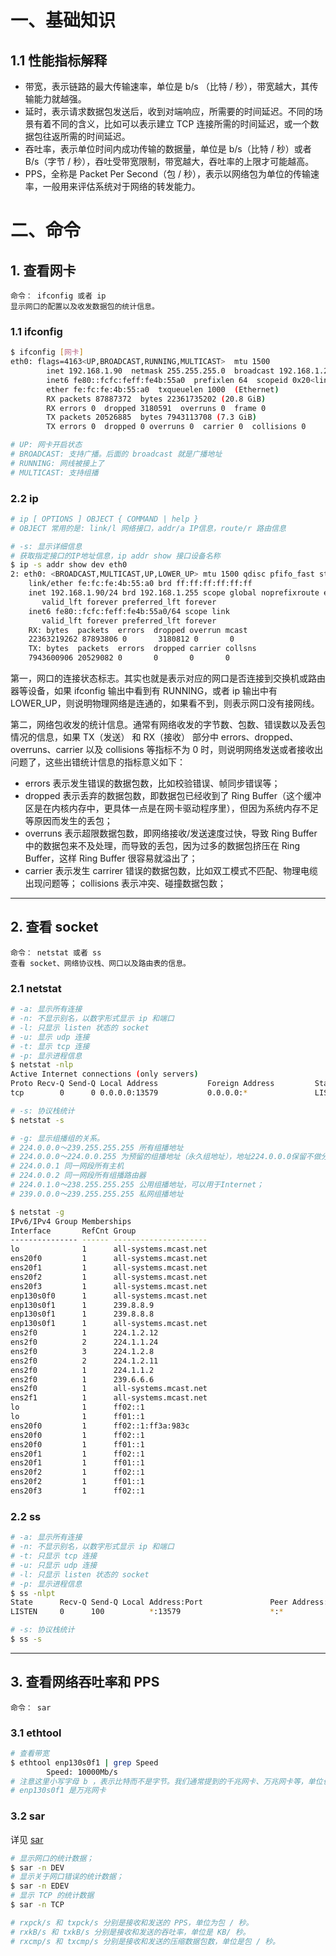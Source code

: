 # 一、基础知识

## 1.1 性能指标解释

- 带宽，表示链路的最大传输速率，单位是 b/s （比特 / 秒），带宽越大，其传输能力就越强。
- 延时，表示请求数据包发送后，收到对端响应，所需要的时间延迟。不同的场景有着不同的含义，比如可以表示建立 TCP 连接所需的时间延迟，或一个数据包往返所需的时间延迟。
- 吞吐率，表示单位时间内成功传输的数据量，单位是 b/s（比特 / 秒）或者 B/s（字节 / 秒），吞吐受带宽限制，带宽越大，吞吐率的上限才可能越高。
- PPS，全称是 Packet Per Second（包 / 秒），表示以网络包为单位的传输速率，一般用来评估系统对于网络的转发能力。

# 二、命令

## 1. 查看网卡
    命令： ifconfig 或者 ip
    显示网口的配置以及收发数据包的统计信息。

### 1.1 ifconfig
```bash
$ ifconfig [网卡]
eth0: flags=4163<UP,BROADCAST,RUNNING,MULTICAST>  mtu 1500
        inet 192.168.1.90  netmask 255.255.255.0  broadcast 192.168.1.255
        inet6 fe80::fcfc:feff:fe4b:55a0  prefixlen 64  scopeid 0x20<link>
        ether fe:fc:fe:4b:55:a0  txqueuelen 1000  (Ethernet)
        RX packets 87887372  bytes 22361735202 (20.8 GiB)
        RX errors 0  dropped 3180591  overruns 0  frame 0
        TX packets 20526885  bytes 7943113708 (7.3 GiB)
        TX errors 0  dropped 0 overruns 0  carrier 0  collisions 0

# UP: 网卡开启状态
# BROADCAST: 支持广播。后面的 broadcast 就是广播地址
# RUNNING: 网线被接上了
# MULTICAST: 支持组播
```

### 2.2 ip
```bash
# ip [ OPTIONS ] OBJECT { COMMAND | help }
# OBJECT 常用的是: link/l 网络接口，addr/a IP信息，route/r 路由信息

# -s: 显示详细信息
# 获取指定接口的IP地址信息，ip addr show 接口设备名称
$ ip -s addr show dev eth0
2: eth0: <BROADCAST,MULTICAST,UP,LOWER_UP> mtu 1500 qdisc pfifo_fast state UP group default qlen 1000
    link/ether fe:fc:fe:4b:55:a0 brd ff:ff:ff:ff:ff:ff
    inet 192.168.1.90/24 brd 192.168.1.255 scope global noprefixroute eth0
       valid_lft forever preferred_lft forever
    inet6 fe80::fcfc:feff:fe4b:55a0/64 scope link 
       valid_lft forever preferred_lft forever
    RX: bytes  packets  errors  dropped overrun mcast   
    22363219262 87893806 0       3180812 0       0       
    TX: bytes  packets  errors  dropped carrier collsns 
    7943600906 20529082 0       0       0       0 
```

第一，网口的连接状态标志。其实也就是表示对应的网口是否连接到交换机或路由器等设备，如果 ifconfig 输出中看到有 RUNNING，或者 ip 输出中有 LOWER_UP，则说明物理网络是连通的，如果看不到，则表示网口没有接网线。

第二，网络包收发的统计信息。通常有网络收发的字节数、包数、错误数以及丢包情况的信息，如果 TX（发送） 和 RX（接收） 部分中 errors、dropped、overruns、carrier 以及 collisions 等指标不为 0 时，则说明网络发送或者接收出问题了，这些出错统计信息的指标意义如下：

- errors 表示发生错误的数据包数，比如校验错误、帧同步错误等；
- dropped 表示丢弃的数据包数，即数据包已经收到了 Ring Buffer（这个缓冲区是在内核内存中，更具体一点是在网卡驱动程序里），但因为系统内存不足等原因而发生的丢包；
- overruns 表示超限数据包数，即网络接收/发送速度过快，导致 Ring Buffer 中的数据包来不及处理，而导致的丢包，因为过多的数据包挤压在 Ring Buffer，这样 Ring Buffer 很容易就溢出了；
- carrier 表示发生 carrirer 错误的数据包数，比如双工模式不匹配、物理电缆出现问题等；
collisions 表示冲突、碰撞数据包数；

-------------

## 2. 查看 socket 
    命令： netstat 或者 ss
    查看 socket、网络协议栈、网口以及路由表的信息。

### 2.1 netstat
```bash
# -a: 显示所有连接
# -n: 不显示别名，以数字形式显示 ip 和端口
# -l: 只显示 listen 状态的 socket
# -u: 显示 udp 连接
# -t: 显示 tcp 连接
# -p: 显示进程信息
$ netstat -nlp
Active Internet connections (only servers)
Proto Recv-Q Send-Q Local Address           Foreign Address         State       PID/Program name
tcp        0      0 0.0.0.0:13579           0.0.0.0:*               LISTEN      7536/./LTTBif

# -s: 协议栈统计
$ netstat -s

# -g: 显示组播组的关系。
# 224.0.0.0～239.255.255.255 所有组播地址
# 224.0.0.0～224.0.0.255 为预留的组播地址（永久组地址），地址224.0.0.0保留不做分配，其它地址供路由协议使用；
# 224.0.0.1 同一网段所有主机
# 224.0.0.2 同一网段所有组播路由器
# 224.0.1.0～238.255.255.255 公用组播地址，可以用于Internet；
# 239.0.0.0～239.255.255.255 私网组播地址

$ netstat -g
IPv6/IPv4 Group Memberships
Interface       RefCnt Group
--------------- ------ ---------------------
lo              1      all-systems.mcast.net
ens20f0         1      all-systems.mcast.net
ens20f1         1      all-systems.mcast.net
ens20f2         1      all-systems.mcast.net
ens20f3         1      all-systems.mcast.net
enp130s0f0      1      all-systems.mcast.net
enp130s0f1      1      239.8.8.9
enp130s0f1      1      239.8.8.8
enp130s0f1      1      all-systems.mcast.net
ens2f0          1      224.1.2.12
ens2f0          2      224.1.1.24
ens2f0          3      224.1.2.8
ens2f0          2      224.1.2.11
ens2f0          1      224.1.1.2
ens2f0          1      239.6.6.6
ens2f0          1      all-systems.mcast.net
ens2f1          1      all-systems.mcast.net
lo              1      ff02::1
lo              1      ff01::1
ens20f0         1      ff02::1:ff3a:983c
ens20f0         1      ff02::1
ens20f0         1      ff01::1
ens20f1         1      ff02::1
ens20f1         1      ff01::1
ens20f2         1      ff02::1
ens20f2         1      ff01::1
ens20f3         1      ff02::1
```

### 2.2 ss
```bash
# -a: 显示所有连接
# -n: 不显示别名，以数字形式显示 ip 和端口
# -t: 只显示 tcp 连接
# -u: 只显示 udp 连接
# -l: 只显示 listen 状态的 socket
# -p: 显示进程信息
$ ss -nlpt
State      Recv-Q Send-Q Local Address:Port               Peer Address:Port
LISTEN     0      100          *:13579                    *:*                   users:(("LTTBif",pid=26224,fd=17))

# -s: 协议栈统计
$ ss -s
```

------

## 3. 查看网络吞吐率和 PPS
    命令： sar

### 3.1 ethtool
```bash
# 查看带宽
$ ethtool enp130s0f1 | grep Speed
        Speed: 10000Mb/s
# 注意这里小写字母 b ，表示比特而不是字节。我们通常提到的千兆网卡、万兆网卡等，单位也都是比特（bit）。
# enp130s0f1 是万兆网卡
```

### 3.2 sar

详见 [sar](../perf/command/sar.md)
```bash
# 显示网口的统计数据；
$ sar -n DEV
# 显示关于网口错误的统计数据；
$ sar -n EDEV
# 显示 TCP 的统计数据
$ sar -n TCP

# rxpck/s 和 txpck/s 分别是接收和发送的 PPS，单位为包 / 秒。
# rxkB/s 和 txkB/s 分别是接收和发送的吞吐率，单位是 KB/ 秒。
# rxcmp/s 和 txcmp/s 分别是接收和发送的压缩数据包数，单位是包 / 秒。
```